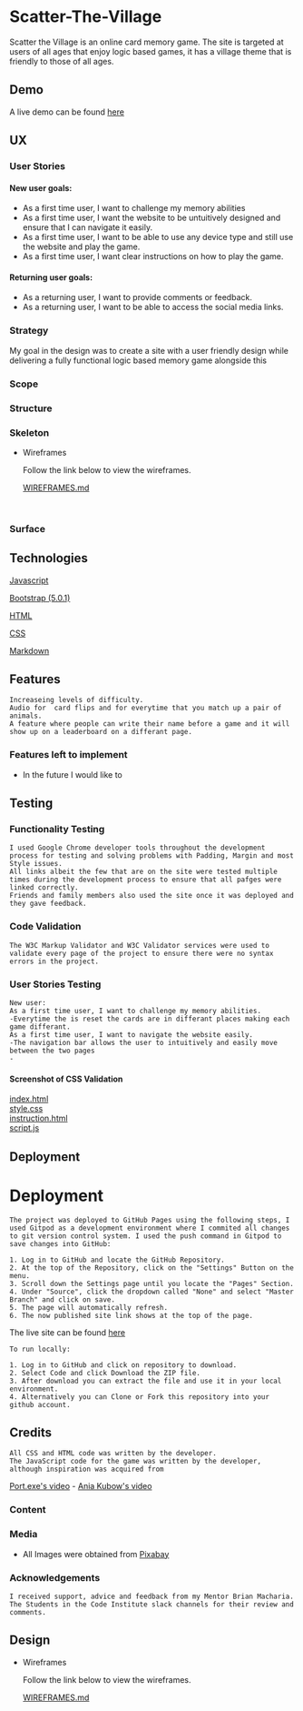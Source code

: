 # Scatter-The-Village
Scatter the Village is an online card memory game. The site is targeted at users of all ages that enjoy logic based games, it has a village theme that is friendly to those of all ages.
## Demo
A live demo can be found [here]()

## UX

### User Stories
#### New user goals:
* As a first time user, I want to challenge my memory abilities
* As a first time user, I want the website to be untuitively designed and ensure that I can navigate it easily.
* As a first time user, I want to be able to use any device type and still use the website and play the game.
* As a first time user, I want clear instructions on how to play the game.
#### Returning user goals:
* As a returning user, I want to provide comments or feedback.
* As a returning user, I want to be able to access the social media links.

### Strategy
My goal in the design was to create a site with a user friendly design while delivering a fully functional logic based memory game alongside this

### Scope

### Structure

### Skeleton

- Wireframes

    Follow the link below to view the wireframes. 

    [WIREFRAMES.md](WIREFRAMES.md)

<br>

### Surface

## Technologies
[Javascript](https://en.wikipedia.org/wiki/JavaScript)

[Bootstrap (5.0.1)](https://en.wikipedia.org/wiki/Bootstrap_%28front-end_framework%29)

[HTML](https://en.wikipedia.org/wiki/HTML)

[CSS](https://en.wikipedia.org/wiki/Cascading_Style_Sheets)

[Markdown](https://en.wikipedia.org/wiki/Markdown)

## Features
    Increaseing levels of difficulty.
    Audio for  card flips and for everytime that you match up a pair of animals.
    A feature where people can write their name before a game and it will show up on a leaderboard on a differant page.

### Features left to implement

* In the future I would like to

## Testing
### Functionality Testing
    I used Google Chrome developer tools throughout the development process for testing and solving problems with Padding, Margin and most Style issues.
    All links albeit the few that are on the site were tested multiple times during the development process to ensure that all pafges were linked correctly.
    Friends and family members also used the site once it was deployed and they gave feedback.
### Code Validation
    The W3C Markup Validator and W3C Validator services were used to validate every page of the project to ensure there were no syntax errors in the project.
### User Stories Testing
    New user: 
    As a first time user, I want to challenge my memory abilities.
    -Everytime the is reset the cards are in differant places making each game differant.
    As a first time user, I want to navigate the website easily.
    -The navigation bar allows the user to intuitively and easily move between the two pages
    -



#### Screenshot  of CSS Validation
[index.html](readme/IndexValidation.png)<br>
[style.css](readme/cssValidation.png)<br>
[instruction.html](readme/InstructionValidation.png)<br>
[script.js](readme/jsValidation.png)

## Deployment
# Deployment
    The project was deployed to GitHub Pages using the following steps, I used Gitpod as a development environment where I commited all changes to git version control system. I used the push command in Gitpod to save changes into GitHub:

    1. Log in to GitHub and locate the GitHub Repository.
    2. At the top of the Repository, click on the "Settings" Button on the menu.
    3. Scroll down the Settings page until you locate the "Pages" Section.
    4. Under "Source", click the dropdown called "None" and select "Master Branch" and click on save.
    5. The page will automatically refresh.
    6. The now published site link shows at the top of the page.

The live site can be found [here](https://lynch4360.github.io/Scatter-The-Village/)

    To run locally:

    1. Log in to GitHub and click on repository to download.
    2. Select Code and click Download the ZIP file.
    3. After download you can extract the file and use it in your local environment.
    4. Alternatively you can Clone or Fork this repository into your github account.

## Credits

    All CSS and HTML code was written by the developer.
    The JavaScript code for the game was written by the developer, although inspiration was acquired from 
 [Port.exe's video](https://www.youtube.com/watch?v=3uuQ3g92oPQ&t=1503s) - [Ania Kubow's video](https://www.youtube.com/watch?v=tjyDOHzKN0w&t=180s)
### Content

### Media
* All Images were obtained from [Pixabay]()
### Acknowledgements
    I received support, advice and feedback from my Mentor Brian Macharia.
    The Students in the Code Institute slack channels for their review and comments.
## Design
- Wireframes

    Follow the link below to view the wireframes. 

    [WIREFRAMES.md](WIREFRAMES.md)
